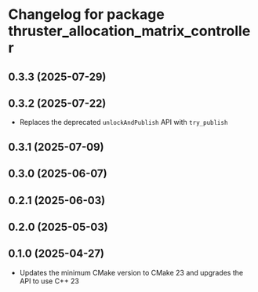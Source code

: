 # Changelog for package thruster_allocation_matrix_controller

## 0.3.3 (2025-07-29)

## 0.3.2 (2025-07-22)

- Replaces the deprecated `unlockAndPublish` API with `try_publish`

## 0.3.1 (2025-07-09)

## 0.3.0 (2025-06-07)

## 0.2.1 (2025-06-03)

## 0.2.0 (2025-05-03)

## 0.1.0 (2025-04-27)

- Updates the minimum CMake version to CMake 23 and upgrades the API to use
C++ 23
